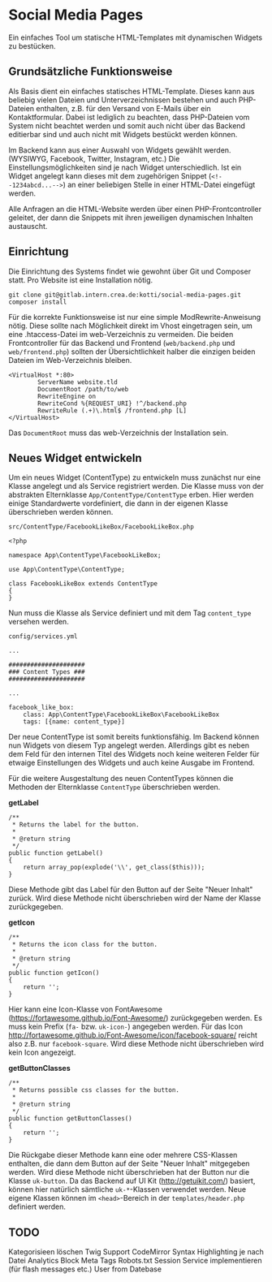 Social Media Pages
==================

Ein einfaches Tool um statische HTML-Templates mit dynamischen Widgets zu bestücken.

Grundsätzliche Funktionsweise
-----------------------------

Als Basis dient ein einfaches statisches HTML-Template. Dieses kann aus beliebig vielen Dateien und Unterverzeichnissen bestehen und auch PHP-Dateien enthalten, z.B. für den Versand von E-Mails über ein Kontaktformular.
Dabei ist lediglich zu beachten, dass PHP-Dateien vom System nicht beachtet werden und somit auch nicht über das Backend editierbar sind und auch nicht mit Widgets bestückt werden können.

Im Backend kann aus einer Auswahl von Widgets gewählt werden. (WYSIWYG, Facebook, Twitter, Instagram, etc.)
Die Einstellungsmöglichkeiten sind je nach Widget unterschiedlich. Ist ein Widget angelegt kann dieses mit dem zugehörigen Snippet (`<!--1234abcd...-->`) an einer beliebigen Stelle in einer HTML-Datei eingefügt werden.

Alle Anfragen an die HTML-Website werden über einen PHP-Frontcontroller geleitet, der dann die Snippets mit ihren jeweiligen dynamischen Inhalten austauscht.

Einrichtung
-----------

Die Einrichtung des Systems findet wie gewohnt über Git und Composer statt. Pro Website ist eine Installation nötig.
    
    git clone git@gitlab.intern.crea.de:kotti/social-media-pages.git
    composer install

Für die korrekte Funktionsweise ist nur eine simple ModRewrite-Anweisung nötig. Diese sollte nach Möglichkeit direkt im Vhost eingetragen sein, um eine .htaccess-Datei im web-Verzeichnis zu vermeiden.
Die beiden Frontcontroller für das Backend und Frontend (`web/backend.php` und `web/frontend.php`) sollten der Übersichtlichkeit halber die einzigen beiden Dateien im Web-Verzeichnis bleiben.

    <VirtualHost *:80>
            ServerName website.tld
            DocumentRoot /path/to/web
            RewriteEngine on
            RewriteCond %{REQUEST_URI} !^/backend.php
            RewriteRule (.+)\.html$ /frontend.php [L]
    </VirtualHost>

Das `DocumentRoot` muss das web-Verzeichnis der Installation sein.

Neues Widget entwickeln
-------------------------

Um ein neues Widget (ContentType) zu entwickeln muss zunächst nur eine Klasse angelegt und als Service registriert werden.
Die Klasse muss von der abstrakten Elternklasse `App/ContentType/ContentType` erben. Hier werden einige Standardwerte vordefiniert, die dann in der eigenen Klasse überschrieben werden können.

`src/ContentType/FacebookLikeBox/FacebookLikeBox.php`

    <?php
    
    namespace App\ContentType\FacebookLikeBox;
    
    use App\ContentType\ContentType;
    
    class FacebookLikeBox extends ContentType
    {
    }

Nun muss die Klasse als Service definiert und mit dem Tag `content_type` versehen werden.

`config/services.yml`

    ...
    
    #####################
    ### Content Types ###
    #####################
    
    ...
    
    facebook_like_box:
        class: App\ContentType\FacebookLikeBox\FacebookLikeBox
        tags: [{name: content_type}]

Der neue ContentType ist somit bereits funktionsfähig. Im Backend können nun Widgets von diesem Typ angelegt werden.
Allerdings gibt es neben dem Feld für den internen Titel des Widgets noch keine weiteren Felder für etwaige Einstellungen des Widgets und auch keine Ausgabe im Frontend.

Für die weitere Ausgestaltung des neuen ContentTypes können die Methoden der Elternklasse `ContentType` überschrieben werden.

**getLabel**
    
    /**
     * Returns the label for the button.
     *
     * @return string
     */
    public function getLabel()
    {
        return array_pop(explode('\\', get_class($this)));
    }

Diese Methode gibt das Label für den Button auf der Seite "Neuer Inhalt" zurück. Wird diese Methode nicht überschrieben wird der Name der Klasse zurückgegeben.

**getIcon**

    /**
     * Returns the icon class for the button.
     *
     * @return string
     */
    public function getIcon()
    {
        return '';
    }

Hier kann eine Icon-Klasse von FontAwesome (https://fortawesome.github.io/Font-Awesome/) zurückgegeben werden. Es muss kein Prefix (`fa-` bzw. `uk-icon-`) angegeben werden.
Für das Icon http://fortawesome.github.io/Font-Awesome/icon/facebook-square/ reicht also z.B. nur `facebook-square`. Wird diese Methode nicht überschrieben wird kein Icon angezeigt.

**getButtonClasses**

    /**
     * Returns possible css classes for the button.
     *
     * @return string
     */
    public function getButtonClasses()
    {
        return '';
    }
    
Die Rückgabe dieser Methode kann eine oder mehrere CSS-Klassen enthalten, die dann dem Button auf der Seite "Neuer Inhalt" mitgegeben werden.
Wird diese Methode nicht überschrieben hat der Button nur die Klasse `uk-button`.
Da das Backend auf UI Kit (http://getuikit.com/) basiert, können hier natürlich sämtliche `uk-*`-Klassen verwendet werden.
Neue eigene Klassen können im `<head>`-Bereich in der `templates/header.php` definiert werden.


TODO
----

Kategorisieen löschen
Twig Support
CodeMirror Syntax Highlighting je nach Datei
Analytics Block
Meta Tags
Robots.txt
Session Service implementieren (für flash messages etc.)
User from Datebase